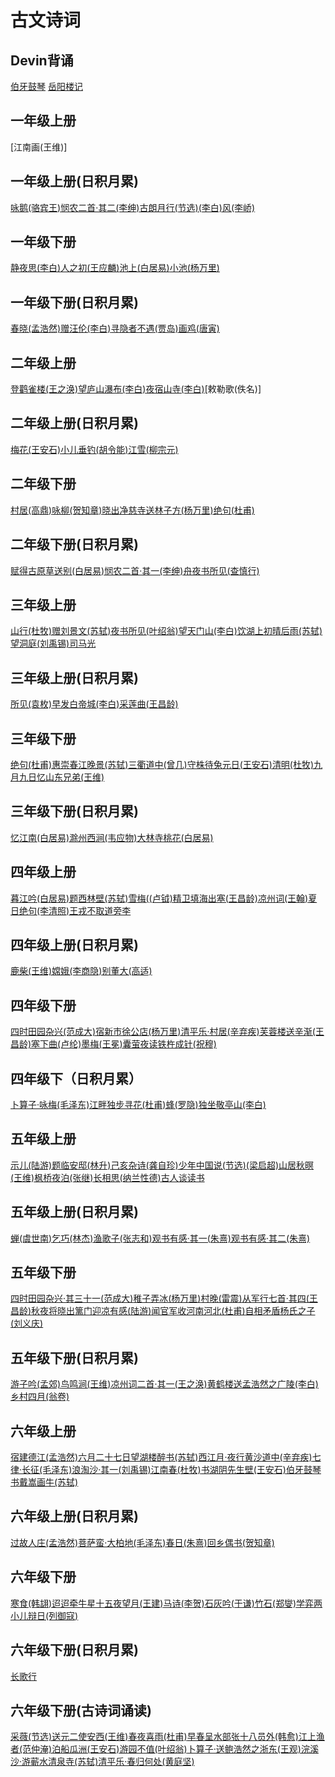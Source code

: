 # 古文诗词

## Devin背诵
  [伯牙鼓琴](伯牙鼓琴.md)
  [岳阳楼记](岳阳楼记.md)
## 一年级上册
[江南画(王维)]
## 一年级上册(日积月累)
[咏鹅(骆宾王)]()[悯农二首·其二(李绅)]()[古朗月行(节选)(李白)]()[风(李峤)]()
## 一年级下册
[静夜思(李白)]()[人之初(王应麟)]()[池上(白居易)]()[小池(杨万里)]()
## 一年级下册(日积月累)
[春晓(孟浩然)]()[赠汪伦(李白)]()[寻隐者不遇(贾岛)]()[画鸡(唐寅)]()
## 二年级上册
[登鹳雀楼(王之涣)]()[望庐山瀑布(李白)]()[夜宿山寺(李白)]()[敕勒歌(佚名)]
## 二年级上册(日积月累)
[梅花(王安石)]()[小儿垂钓(胡令能)]()[江雪(柳宗元)]()
## 二年级下册
[村居(高鼎)]()[咏柳(贺知章)]()[晓出净慈寺送林子方(杨万里)]()[绝句(杜甫)]()
## 二年级下册(日积月累)
[赋得古原草送别(白居易)]()[悯农二首·其一(李绅)]()[舟夜书所见(查慎行)]()
## 三年级上册
[山行(杜牧)]()[赠刘景文(苏轼)]()[夜书所见(叶绍翁)]()[望天门山(李白)]()[饮湖上初晴后雨(苏轼)]()[望洞庭(刘禹锡)司马光]()
## 三年级上册(日积月累)
[所见(袁枚)]()[早发白帝城(李白)]()[采莲曲(王昌龄)]()
## 三年级下册
[绝句(杜甫)]()[惠崇春江晚景(苏轼)]()[三衢道中(曾几)]()[守株待兔元日(王安石)]()[清明(杜牧)]()[九月九日忆山东兄弟(王维)]()
## 三年级下册(日积月累)
[忆江南(白居易)]()[滁州西涧(韦应物)]()[大林寺桃花(白居易)]()
## 四年级上册
[暮江吟(白居易)]()[题西林壁(苏轼)]()[雪梅((卢钺)]()[精卫填海]()[出塞(王昌龄)]()[凉州词(王翰)]()[夏日绝句(李清照)]()[王戎不取道旁李]()
## 四年级上册(日积月累)
[鹿柴(王维)]()[嫦娥(李商隐)]()[别董大(高适)]()
## 四年级下册
[四时田园杂兴(范成大)]()[宿新市徐公店(杨万里)]()[清平乐·村居(辛弃疾)]()[芙蓉楼送辛渐(王昌龄)]()[塞下曲(卢纶)]()[墨梅(王冕)]()[囊萤夜读铁杵成针(祝穆)]()
## 四年级下（日积月累）
[卜算子·咏梅(毛泽东)]()[江畔独步寻花(杜甫)]()[蜂(罗隐)]()[独坐敬亭山(李白)]()
## 五年级上册
[示儿(陆游)]()[题临安邸(林升)]()[己亥杂诗(龚自珍)]()[少年中国说(节选)(梁启超)]()[山居秋暝(王维)]()[枫桥夜泊(张继)]()[长相思(纳兰性德)]()[古人谈读书]()
## 五年级上册(日积月累)
[蝉(虞世南)]()[乞巧(林杰)]()[渔歌子(张志和)]()[观书有感·其一(朱熹)]()[观书有感·其二(朱熹)]()
## 五年级下册
[四时田园杂兴·其三十一(范成大)]()[稚子弄冰(杨万里)]()[村晚(雷震)]()[从军行七首·其四(王昌龄)]()[秋夜将晓出篱门迎凉有感(陆游)]()[闻官军收河南河北(杜甫)]()[自相矛盾杨氏之子(刘义庆)]()
## 五年级下册(日积月累)
[游子吟(孟郊)]()[鸟鸣涧(王维)]()[凉州词二首·其一(王之涣)]()[黄鹤楼送孟浩然之广陵(李白)]()[乡村四月(翁卷)]()
## 六年级上册
[宿建德江(孟浩然)]()[六月二十七日望湖楼醉书(苏轼)]()[西江月·夜行黄沙道中(辛弃疾)]()[七律·长征(毛泽东)]()[浪淘沙·其一(刘禹锡)]()[江南春(杜牧)]()[书湖阴先生壁(王安石)]()[伯牙鼓琴]()[书戴嵩画牛(苏轼)]()
## 六年级上册(日积月累)
[过故人庄(孟浩然)]()[菩萨蛮·大柏地(毛泽东)]()[春日(朱熹)]()[回乡偶书(贺知章)]()
## 六年级下册
[寒食(韩翃)]()[迢迢牵牛星十五夜望月(王建)]()[马诗(李贺)]()[石灰吟(于谦)]()[竹石(郑燮)]()[学弈]()[两小儿辩日(列御寇)]()
## 六年级下册(日积月累)
[长歌行]()
## 六年级下册(古诗词诵读)
[采薇(节选)]()[送元二使安西(王维)]()[春夜喜雨(杜甫)]()[早春呈水部张十八员外(韩愈)]()[江上渔者(范仲淹)]()[泊船瓜洲(王安石)]()[游园不值(叶绍翁)]()[卜算子·送鲍浩然之浙东(王观)]()[浣溪沙·游蕲水清泉寺(苏轼)]()[清平乐·春归何处(黄庭坚)]()
